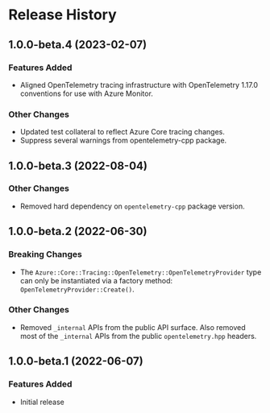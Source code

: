 # Release History

## 1.0.0-beta.4 (2023-02-07)

### Features Added

- Aligned OpenTelemetry tracing infrastructure with OpenTelemetry 1.17.0 conventions for use with Azure Monitor.

### Other Changes
- Updated test collateral to reflect Azure Core tracing changes.
- Suppress several warnings from opentelemetry-cpp package.

## 1.0.0-beta.3 (2022-08-04)

### Other Changes

- Removed hard dependency on `opentelemetry-cpp` package version.

## 1.0.0-beta.2 (2022-06-30)

### Breaking Changes

- The `Azure::Core::Tracing::OpenTelemetry::OpenTelemetryProvider` type can only be instantiated via a factory method: `OpenTelemetryProvider::Create()`.

### Other Changes

- Removed `_internal` APIs from the public API surface. Also removed most of the `_internal` APIs from the public `opentelemetry.hpp` headers.

## 1.0.0-beta.1 (2022-06-07)

### Features Added

- Initial release
